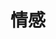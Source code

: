 ---
title: 情感
description: 致年少的自己
image: category/emotion.jpg

# Badge style
style:
    background: "#d6eaff"
    color: "#3c3c3c"
---